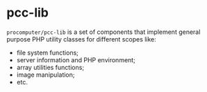 # pcc-lib

`procomputer/pcc-lib` is a set of components that implement 
general purpose PHP utility classes for different scopes like:

- file system functions;
- server information and PHP environment;
- array utilities functions;
- image manipulation;
- etc.

